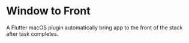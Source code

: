# Window to Front

A Flutter macOS plugin automatically bring app to the front of the stack after task completes.
